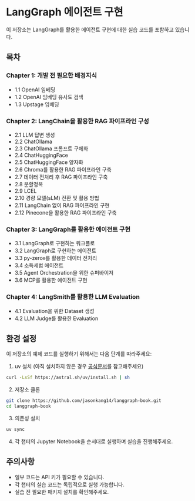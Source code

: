 # LangGraph 에이전트 구현

이 저장소는 LangGraph를 활용한 에이전트 구현에 대한 실습 코드를 포함하고 있습니다.

## 목차

### Chapter 1: 개발 전 필요한 배경지식
- 1.1 OpenAI 임베딩
- 1.2 OpenAI 임베딩 유사도 검색
- 1.3 Upstage 임베딩

### Chapter 2: LangChain을 활용한 RAG 파이프라인 구성
- 2.1 LLM 답변 생성
- 2.2 ChatOllama
- 2.3 ChatOllama 프롬프트 구체화
- 2.4 ChatHuggingFace
- 2.5 ChatHuggingFace 양자화
- 2.6 Chroma를 활용한 RAG 파이프라인 구축
- 2.7 데이터 전처리 후 RAG 파이프라인 구축
- 2.8 분할정복
- 2.9 LCEL
- 2.10 경량 모델(sLM) 전환 및 활용 방법
- 2.11 LangChain 없이 RAG 파이프라인 구현
- 2.12 Pinecone을 활용한 RAG 파이프라인 구축

### Chapter 3: LangGraph를 활용한 에이전트 구현
- 3.1 LangGraph로 구현하는 워크플로
- 3.2 LangGraph로 구현하는 에이전트
- 3.3 py-zerox를 활용한 데이터 전처리
- 3.4 소득세법 에이전트
- 3.5 Agent Orchestration을 위한 슈퍼바이저
- 3.6 MCP를 활용한 에이전트 구현

### Chapter 4: LangSmith를 활용한 LLM Evaluation
- 4.1 Evaluation을 위한 Dataset 생성
- 4.2 LLM Judge를 활용한 Evaluation

## 환경 설정

이 저장소의 예제 코드를 실행하기 위해서는 다음 단계를 따라주세요:

1. uv 설치 (아직 설치하지 않은 경우 [공식문서](https://github.com/astral-sh/uv)를 참고해주세요)
```bash
curl -LsSf https://astral.sh/uv/install.sh | sh
```

2. 저장소 클론
```bash
git clone https://github.com/jasonkang14/langgraph-book.git
cd langgraph-book
```

3. 의존성 설치
```bash
uv sync
```

4. 각 챕터의 Jupyter Notebook을 순서대로 실행하며 실습을 진행해주세요.

## 주의사항

- 일부 코드는 API 키가 필요할 수 있습니다.
- 각 챕터의 실습 코드는 독립적으로 실행 가능합니다.
- 실습 전 필요한 패키지 설치를 확인해주세요.
